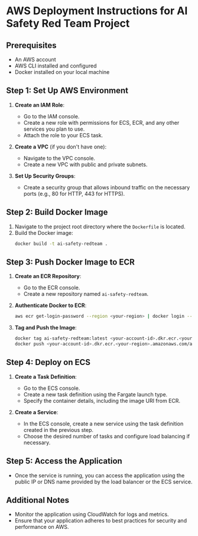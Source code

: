 # AWS Deployment Instructions for AI Safety Red Team Project

## Prerequisites
- An AWS account
- AWS CLI installed and configured
- Docker installed on your local machine

## Step 1: Set Up AWS Environment
1. **Create an IAM Role**:
   - Go to the IAM console.
   - Create a new role with permissions for ECS, ECR, and any other services you plan to use.
   - Attach the role to your ECS task.

2. **Create a VPC** (if you don't have one):
   - Navigate to the VPC console.
   - Create a new VPC with public and private subnets.

3. **Set Up Security Groups**:
   - Create a security group that allows inbound traffic on the necessary ports (e.g., 80 for HTTP, 443 for HTTPS).

## Step 2: Build Docker Image
1. Navigate to the project root directory where the `Dockerfile` is located.
2. Build the Docker image:
   ```bash
   docker build -t ai-safety-redteam .
   ```

## Step 3: Push Docker Image to ECR
1. **Create an ECR Repository**:
   - Go to the ECR console.
   - Create a new repository named `ai-safety-redteam`.

2. **Authenticate Docker to ECR**:
   ```bash
   aws ecr get-login-password --region <your-region> | docker login --username AWS --password-stdin <your-account-id>.dkr.ecr.<your-region>.amazonaws.com
   ```

3. **Tag and Push the Image**:
   ```bash
   docker tag ai-safety-redteam:latest <your-account-id>.dkr.ecr.<your-region>.amazonaws.com/ai-safety-redteam:latest
   docker push <your-account-id>.dkr.ecr.<your-region>.amazonaws.com/ai-safety-redteam:latest
   ```

## Step 4: Deploy on ECS
1. **Create a Task Definition**:
   - Go to the ECS console.
   - Create a new task definition using the Fargate launch type.
   - Specify the container details, including the image URI from ECR.

2. **Create a Service**:
   - In the ECS console, create a new service using the task definition created in the previous step.
   - Choose the desired number of tasks and configure load balancing if necessary.

## Step 5: Access the Application
- Once the service is running, you can access the application using the public IP or DNS name provided by the load balancer or the ECS service.

## Additional Notes
- Monitor the application using CloudWatch for logs and metrics.
- Ensure that your application adheres to best practices for security and performance on AWS.